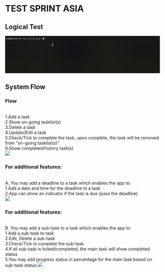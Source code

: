 # TEST SPRINT ASIA

## Logical Test
![](https://github.com/rixon08/test_sprint_asia/blob/master/logical_test.gif)
## System Flow
### Flow
<br>1.Add a task
<br>2.Show on-going tasklist(s)
<br>3.Delete a task
<br>4.Update/Edit a task
<br>5.Check/Tick to complete the task, upon complete, the task will be removed from "on-going tasklist(s)"
<br>6.Show completed/history task(s)
<br><img src="https://github.com/rixon08/test_sprint_asia/blob/master/a.gif" width="300">

### For additional features:
<br>A. You may add a deadline to a task which enables the app to:
  <br>1.Add a date and time for the deadline to a task
  <br>2.App can show an indicator if the task is due (pass the deadline)
  <br><img src="https://github.com/rixon08/test_sprint_asia/blob/master/b.gif" width="300">

### For additional features:
<br>B. You may add a sub-task to a task which enables the app to:
  <br>1.Add a sub-task to task
  <br>2.Edit, Delete a sub-task
  <br>3.Check/Tick to complete the sub-task
  <br>4.If all sub-task is ticked/completed, the main task will show completed status
  <br>5.You may add progress status in percentage for the main task based on sub-task status
<img src="https://github.com/rixon08/test_sprint_asia/blob/master/c.gif" width="300">

